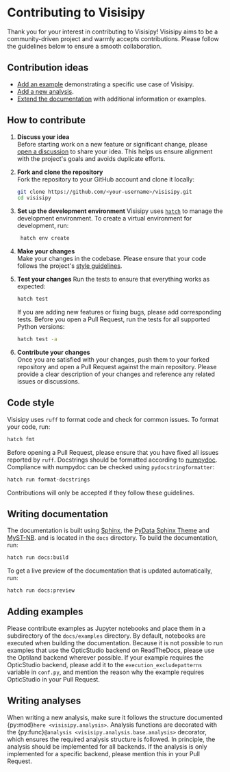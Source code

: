 # Contributing to Visisipy

Thank you for your interest in contributing to Visisipy!
Visisipy aims to be a community-driven project and warmly accepts contributions.
Please follow the guidelines below to ensure a smooth collaboration.

## Contribution ideas

- [Add an example](#adding-examples) demonstrating a specific use case of Visisipy.
- [Add a new analysis](#writing-analyses).
- [Extend the documentation](#writing-documentation) with additional information or examples.

## How to contribute

1. **Discuss your idea**  
   Before starting work on a new feature or significant change, please [open a discussion] to share your idea. 
   This helps us ensure alignment with the project's goals and avoids duplicate efforts.

2. **Fork and clone the repository**  
   Fork the repository to your GitHub account and clone it locally:
   ```bash
   git clone https://github.com/<your-username>/visisipy.git
   cd visisipy
   ```
   
3. **Set up the development environment**
   Visisipy uses [`hatch`][hatch] to manage the development environment.
   To create a virtual environment for development, run:
   ```bash
    hatch env create
    ```
   
4. **Make your changes**  
   Make your changes in the codebase. Please ensure that your code follows the project's [style guidelines](#code-style).
   
5. **Test your changes**
    Run the tests to ensure that everything works as expected:
    ```bash
    hatch test
    ```
    If you are adding new features or fixing bugs, please add corresponding tests.
    Before you open a Pull Request, run the tests for all supported Python versions:
    ```bash
    hatch test -a
    ```
   
6. **Contribute your changes**  
   Once you are satisfied with your changes, push them to your forked repository and open a Pull Request against the main repository.
   Please provide a clear description of your changes and reference any related issues or discussions.

## Code style

Visisipy uses `ruff` to format code and check for common issues.
To format your code, run:

```bash
hatch fmt
```

Before opening a Pull Request, please ensure that you have fixed all issues reported by `ruff`.
Docstrings should be formatted according to [numpydoc].
Compliance with numpydoc can be checked using `pydocstringformatter`:

```bash
hatch run format-docstrings
```

Contributions will only be accepted if they follow these guidelines.

## Writing documentation

The documentation is built using [Sphinx], the [PyData Sphinx Theme] and [MyST-NB].
and is located in the `docs` directory.
To build the documentation, run:

```bash
hatch run docs:build
```

To get a live preview of the documentation that is updated automatically, run:

```bash
hatch run docs:preview
```

## Adding examples

Please contribute examples as Jupyter notebooks and place them in a subdirectory of the `docs/examples` directory.
By default, notebooks are executed when building the documentation.
Because it is not possible to run examples that use the OpticStudio backend on ReadTheDocs, please use the Optiland
backend wherever possible.
If your example requires the OpticStudio backend, please add it to the `execution_excludepatterns` variable in `conf.py`,
and mention the reason why the example requires OpticStudio in your Pull Request.

## Writing analyses

When writing a new analysis, make sure it follows the structure documented {py:mod}`here <visisipy.analysis>`.
Analysis functions are decorated with the {py:func}`@analysis <visisipy.analysis.base.analysis>` decorator, which
ensures the required analysis structure is followed.
In principle, the analysis should be implemented for all backends.
If the analysis is only implemented for a specific backend, please mention this in your Pull Request.

[open a discussion]: https://github.com/MREYE-LUMC/visisipy/discussions
[hatch]: https://hatch.pypa.io/latest/
[numpydoc]: https://numpydoc.readthedocs.io/en/latest/format.html
[Sphinx]: https://www.sphinx-doc.org/en/master/
[PyData Sphinx Theme]: https://pydata-sphinx-theme.readthedocs.io/en/latest/
[MyST-NB]: https://myst-nb.readthedocs.io/en/latest/
